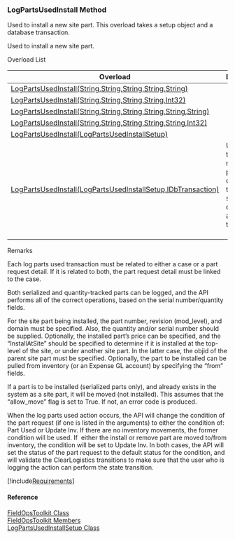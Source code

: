 ﻿### LogPartsUsedInstall Method

Used to install a new site part. This overload takes a setup object and a database transaction.

Used to install a new site part.

Overload List

| Overload | Description |
| --- | --- |
| [LogPartsUsedInstall(String,String,String,String,String)](FChoice.Toolkits.Clarify~FChoice.Toolkits.Clarify.FieldOps.FieldOpsToolkit~LogPartsUsedInstall(String,String,String,String,String).md) |   |
| [LogPartsUsedInstall(String,String,String,String,Int32)](FChoice.Toolkits.Clarify~FChoice.Toolkits.Clarify.FieldOps.FieldOpsToolkit~LogPartsUsedInstall(String,String,String,String,Int32).md) |   |
| [LogPartsUsedInstall(String,String,String,String,String,String)](FChoice.Toolkits.Clarify~FChoice.Toolkits.Clarify.FieldOps.FieldOpsToolkit~LogPartsUsedInstall(String,String,String,String,String,String).md) |   |
| [LogPartsUsedInstall(String,String,String,String,String,Int32)](FChoice.Toolkits.Clarify~FChoice.Toolkits.Clarify.FieldOps.FieldOpsToolkit~LogPartsUsedInstall(String,String,String,String,String,Int32).md) |   |
| [LogPartsUsedInstall(LogPartsUsedInstallSetup)](FChoice.Toolkits.Clarify~FChoice.Toolkits.Clarify.FieldOps.FieldOpsToolkit~LogPartsUsedInstall(LogPartsUsedInstallSetup).md) |   |
| [LogPartsUsedInstall(LogPartsUsedInstallSetup,IDbTransaction)](FChoice.Toolkits.Clarify~FChoice.Toolkits.Clarify.FieldOps.FieldOpsToolkit~LogPartsUsedInstall(LogPartsUsedInstallSetup,IDbTransaction).md) | Used to install a new site part. This overload takes a setup object and a database transaction.   |

Remarks

Each log parts used transaction must be related to either a case or a part request detail. If it is related to both, the part request detail must be linked to the case.

Both serialized and quantity-tracked parts can be logged, and the API performs all of the correct operations, based on the serial number/quantity fields.

For the site part being installed, the part number, revision (mod_level), and domain must be specified. Also, the quantity and/or serial number should be supplied. Optionally, the installed part’s price can be specified, and the “InstallAtSite” should be specified to determine if it is installed at the top-level of the site, or under another site part. In the latter case, the objid of the parent site part must be specified. Optionally, the part to be installed can be pulled from inventory (or an Expense GL account) by specifying the “from” fields.

If a part is to be installed (serialized parts only), and already exists in the system as a site part, it will be moved (not installed). This assumes that the “allow_move” flag is set to True. If not, an error code is produced.

When the log parts used action occurs, the API will change the condition of the part request (if one is listed in the arguments) to either the condition of: Part Used or Update Inv. If there are no inventory movements, the former condition will be used. If  either the install or remove part are moved to/from inventory, the condition will be set to Update Inv. In both cases, the API will set the status of the part request to the default status for the condition, and will validate the ClearLogistics transitions to make sure that the user who is logging the action can perform the state transition.

[!include[Requirements](../partials/requirements.md)]



#### Reference

[FieldOpsToolkit Class](FChoice.Toolkits.Clarify~FChoice.Toolkits.Clarify.FieldOps.FieldOpsToolkit.md)  
[FieldOpsToolkit Members](FChoice.Toolkits.Clarify~FChoice.Toolkits.Clarify.FieldOps.FieldOpsToolkit_members.md)  
[LogPartsUsedInstallSetup Class](FChoice.Toolkits.Clarify~FChoice.Toolkits.Clarify.FieldOps.LogPartsUsedInstallSetup.md)